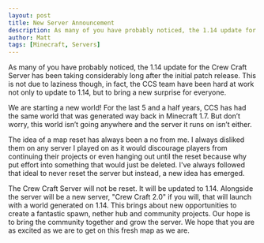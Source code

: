```yaml
---
layout: post
title: New Server Announcement
description: As many of you have probably noticed, the 1.14 update for the Crew Craft Server has been taking considerably long after the initial patch release. This is not due to laziness though, in fact, the CCS team have been hard at work not only to update to 1.14, but to bring a new surprise for everyone.
author: Matt
tags: [Minecraft, Servers]
---
```

As many of you have probably noticed, the 1.14 update for the Crew Craft Server has been taking considerably long after the initial patch release. This is not due to laziness though, in fact, the CCS team have been hard at work not only to update to 1.14, but to bring a new surprise for everyone.<!--more-->

We are starting a new world! For the last 5 and a half years, CCS has had the same world that was generated way back in Minecraft 1.7. But don’t worry, this world isn’t going anywhere and the server it runs on isn’t either. 

The idea of a map reset has always been a no from me. I always disliked them on any server I played on as it would discourage players from continuing their projects or even hanging out until the reset because why put effort into something that would just be deleted. I've always followed that ideal to never reset the server but instead, a new idea has emerged. 

The Crew Craft Server will not be reset. It will be updated to 1.14. Alongside the server will be a new server, "Crew Craft 2.0" if you will, that will launch with a world generated on 1.14. This brings about new opportunities to create a fantastic spawn, nether hub and community projects. Our hope is to bring the community together and grow the server. We hope that you are as excited as we are to get on this fresh map as we are. 